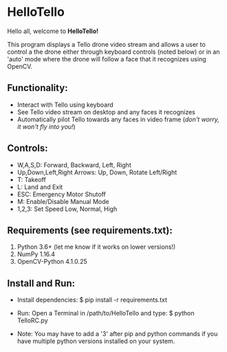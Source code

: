 # **HelloTello**

Hello all, welcome to **HelloTello!** 

This program displays a Tello drone video stream and allows a user to control a the drone either through keyboard controls (noted below) or in an 'auto' mode where the drone will follow a face that it recognizes using OpenCV. 

## **Functionality:**
- Interact with Tello using keyboard
- See Tello video stream on desktop and any faces it recognizes
- Automatically pilot Tello towards any faces in video frame (_don't worry, it won't fly into you!_)
    
## **Controls:**
- W,A,S,D: Forward, Backward, Left, Right
- Up,Down,Left,Right Arrows: Up, Down, Rotate Left/Right
- T: Takeoff
- L: Land and Exit
- ESC: Emergency Motor Shutoff
- M: Enable/Disable Manual Mode
- 1,2,3: Set Speed Low, Normal, High
    
## **Requirements (see requirements.txt):**
1. Python 3.6+ (let me know if it works on lower versions!)
2. NumPy 1.16.4
3. OpenCV-Python 4.1.0.25
    
## **Install and Run:**
- Install dependencies:
    $ pip install -r requirements.txt
    
- Run: Open a Terminal in /path/to/HelloTello and type:
    $ python TelloRC.py
    
- Note: You may have to add a '3' after pip and python commands if you have multiple python versions installed on your system.